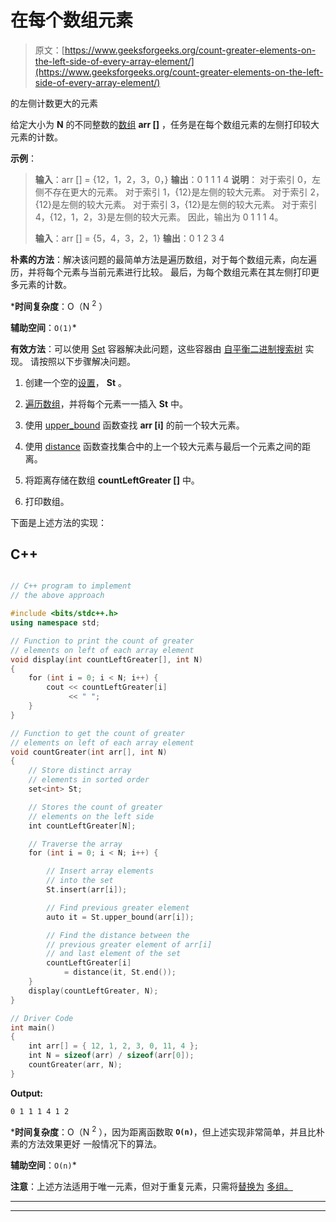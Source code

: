 # 在每个数组元素

> 原文：[https://www.geeksforgeeks.org/count-greater-elements-on-the-left-side-of-every-array-element/](https://www.geeksforgeeks.org/count-greater-elements-on-the-left-side-of-every-array-element/)

的左侧计数更大的元素

给定大小为 **N** 的不同整数的[数组](https://www.geeksforgeeks.org/array-data-structure/) **arr []** ，任务是在每个数组元素的左侧打印较大元素的计数。

**示例**：

> **输入**：arr [] = {12，1，2，3，0，}
> **输出**：0 1 1 1 4
> **说明**：
> 对于索引 0，左侧不存在更大的元素。
> 对于索引 1，{12}是左侧的较大元素。
> 对于索引 2，{12}是左侧的较大元素。
> 对于索引 3，{12}是左侧的较大元素。
> 对于索引 4，{12，1，2，3}是左侧的较大元素。
> 因此，输出为 0 1 1 1 4。
> 
> **输入**：arr [] = {5，4，3，2，1}
> **输出**：0 1 2 3 4

**朴素的方法**：解决该问题的最简单方法是遍历数组，对于每个数组元素，向左遍历，并将每个元素与当前元素进行比较。 最后，为每个数组元素在其左侧打印更多元素的计数。

***时间复杂度**：O（N <sup>2</sup> ）

**辅助空间**：`O(1)`*

**有效方法**：可以使用 [Set](https://www.geeksforgeeks.org/set-in-cpp-stl/) 容器解决此问题，这些容器由 [自平衡二进制搜索树](https://www.geeksforgeeks.org/self-balancing-binary-search-trees-comparisons/) 实现。 请按照以下步骤解决问题。

1.  创建一个空的[设置](https://www.geeksforgeeks.org/set-in-cpp-stl/)， **St** 。

2.  [遍历数组](https://www.geeksforgeeks.org/c-program-to-traverse-an-array/)，并将每个元素一一插入 **St** 中。

3.  使用 [upper_bound](https://www.geeksforgeeks.org/set-upper_bound-function-in-c-stl/) 函数查找 **arr [i]** 的前一个较大元素。

4.  使用 [distance](https://www.geeksforgeeks.org/stddistance-in-c/) 函数查找集合中的上一个较大元素与最后一个元素之间的距离。

5.  将距离存储在数组 **countLeftGreater []** 中。

6.  打印数组。

下面是上述方法的实现：

## C++

```cpp

// C++ program to implement 
// the above approach 

#include <bits/stdc++.h> 
using namespace std; 

// Function to print the count of greater 
// elements on left of each array element 
void display(int countLeftGreater[], int N) 
{ 
    for (int i = 0; i < N; i++) { 
        cout << countLeftGreater[i] 
             << " "; 
    } 
} 

// Function to get the count of greater 
// elements on left of each array element 
void countGreater(int arr[], int N) 
{ 
    // Store distinct array 
    // elements in sorted order 
    set<int> St; 

    // Stores the count of greater 
    // elements on the left side 
    int countLeftGreater[N]; 

    // Traverse the array 
    for (int i = 0; i < N; i++) { 

        // Insert array elements 
        // into the set 
        St.insert(arr[i]); 

        // Find previous greater element 
        auto it = St.upper_bound(arr[i]); 

        // Find the distance between the 
        // previous greater element of arr[i] 
        // and last element of the set 
        countLeftGreater[i] 
            = distance(it, St.end()); 
    } 
    display(countLeftGreater, N); 
} 

// Driver Code 
int main() 
{ 
    int arr[] = { 12, 1, 2, 3, 0, 11, 4 }; 
    int N = sizeof(arr) / sizeof(arr[0]); 
    countGreater(arr, N); 
}

```

**Output:**

```
0 1 1 1 4 1 2

```

***时间复杂度**：O（N <sup>2</sup> ），因为距离函数取 **`O(n)`**，但上述实现非常简单，并且比朴素的方法效果更好 一般情况下的算法。

**辅助空间**：`O(n)`*

**注意**：上述方法适用于唯一元素，但对于重复元素，只需将[替换为](https://www.geeksforgeeks.org/set-in-cpp-stl/) [](https://www.geeksforgeeks.org/set-in-cpp-stl/) [多组。](https://www.geeksforgeeks.org/multiset-in-cpp-stl/)



* * *

* * *



